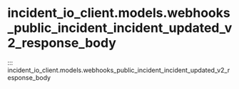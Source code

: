# incident_io_client.models.webhooks_public_incident_incident_updated_v2_response_body

::: incident_io_client.models.webhooks_public_incident_incident_updated_v2_response_body
